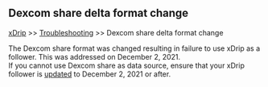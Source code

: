 ## Dexcom share delta format change

[xDrip](../README.md) >> [Troubleshooting](./Troubleshooting_page) >> Dexcom share delta format change  
  
The Dexcom share format was changed resulting in failure to use xDrip as a follower.
This was addressed on December 2, 2021.  
If you cannot use Dexcom share as data source, ensure that your xDrip follower is [updated](./Updates.md) to December 2, 2021 or after.  
  
  

